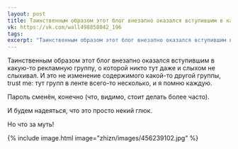 ```yaml
---
layout: post
title: Таинственным образом этот блог внезапно оказался вступившим в какую-то рекламную группу...
vk: https://vk.com/wall498858042_196
tags: 
excerpt: "Таинственным образом этот блог внезапно оказался вступившим в какую-то рекламную группу, о которой никто тут даже и слыхом не слыхивал. И это не изменение содержимого какой-то другой группы, trust me: тут групп в ленте всего-то несколько, и я помню каждую."
---
```

Таинственным образом этот блог внезапно оказался вступившим в какую-то рекламную группу, о которой никто тут даже и слыхом не слыхивал. И это не изменение содержимого какой-то другой группы, trust me: тут групп в ленте всего-то несколько, и я помню каждую. 

Пароль сменён, конечно (что, видимо, стоит делать более часто). 

И будем надеяться, что это просто некий глюк. 

Но что за муть!

{% include image.html image="zhizn/images/456239102.jpg" %}